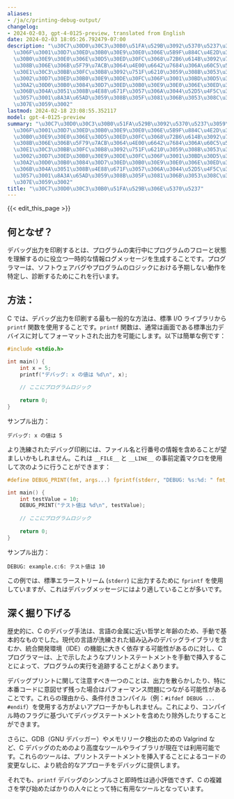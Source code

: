 ```yaml
---
aliases:
- /ja/c/printing-debug-output/
changelog:
- 2024-02-03, gpt-4-0125-preview, translated from English
date: 2024-02-03 18:05:26.792479-07:00
description: "\u30C7\u30D0\u30C3\u30B0\u51FA\u529B\u3092\u5370\u5237\u3059\u308B\u3068\
  \u306F\u3001\u30D7\u30ED\u30B0\u30E9\u30E0\u306E\u5B9F\u884C\u4E2D\u306B\u30D7\u30ED\
  \u30B0\u30E9\u30E0\u306E\u30D5\u30ED\u30FC\u3068\u72B6\u614B\u3092\u7406\u89E3\u3059\
  \u308B\u306E\u306B\u5F79\u7ACB\u3064\u4E00\u6642\u7684\u306A\u60C5\u5831\u30ED\u30B0\
  \u30E1\u30C3\u30BB\u30FC\u30B8\u3092\u751F\u6210\u3059\u308B\u3053\u3068\u3067\u3059\
  \u3002\u30D7\u30ED\u30B0\u30E9\u30DE\u30FC\u306F\u3001\u30BD\u30D5\u30C8\u30A6\u30A7\
  \u30A2\u30D0\u30B0\u3084\u30D7\u30ED\u30B0\u30E9\u30E0\u306E\u30ED\u30B8\u30C3\u30AF\
  \u306B\u304A\u3051\u308B\u4E88\u671F\u3057\u306A\u3044\u52D5\u4F5C\u3092\u7279\u5B9A\
  \u3057\u3001\u8A3A\u65AD\u3059\u308B\u305F\u3081\u306B\u3053\u308C\u3092\u884C\u3044\
  \u307E\u3059\u3002"
lastmod: 2024-02-18 23:08:55.352117
model: gpt-4-0125-preview
summary: "\u30C7\u30D0\u30C3\u30B0\u51FA\u529B\u3092\u5370\u5237\u3059\u308B\u3068\
  \u306F\u3001\u30D7\u30ED\u30B0\u30E9\u30E0\u306E\u5B9F\u884C\u4E2D\u306B\u30D7\u30ED\
  \u30B0\u30E9\u30E0\u306E\u30D5\u30ED\u30FC\u3068\u72B6\u614B\u3092\u7406\u89E3\u3059\
  \u308B\u306E\u306B\u5F79\u7ACB\u3064\u4E00\u6642\u7684\u306A\u60C5\u5831\u30ED\u30B0\
  \u30E1\u30C3\u30BB\u30FC\u30B8\u3092\u751F\u6210\u3059\u308B\u3053\u3068\u3067\u3059\
  \u3002\u30D7\u30ED\u30B0\u30E9\u30DE\u30FC\u306F\u3001\u30BD\u30D5\u30C8\u30A6\u30A7\
  \u30A2\u30D0\u30B0\u3084\u30D7\u30ED\u30B0\u30E9\u30E0\u306E\u30ED\u30B8\u30C3\u30AF\
  \u306B\u304A\u3051\u308B\u4E88\u671F\u3057\u306A\u3044\u52D5\u4F5C\u3092\u7279\u5B9A\
  \u3057\u3001\u8A3A\u65AD\u3059\u308B\u305F\u3081\u306B\u3053\u308C\u3092\u884C\u3044\
  \u307E\u3059\u3002"
title: "\u30C7\u30D0\u30C3\u30B0\u51FA\u529B\u306E\u5370\u5237"
---
```


{{< edit_this_page >}}

## 何となぜ？

デバッグ出力を印刷するとは、プログラムの実行中にプログラムのフローと状態を理解するのに役立つ一時的な情報ログメッセージを生成することです。プログラマーは、ソフトウェアバグやプログラムのロジックにおける予期しない動作を特定し、診断するためにこれを行います。

## 方法：

C では、デバッグ出力を印刷する最も一般的な方法は、標準 I/O ライブラリから `printf` 関数を使用することです。`printf` 関数は、通常は画面である標準出力デバイスに対してフォーマットされた出力を可能にします。以下は簡単な例です：

```c
#include <stdio.h>

int main() {
    int x = 5;
    printf("デバッグ: x の値は %d\n", x);
    
    // ここにプログラムロジック
    
    return 0;
}
```

サンプル出力：

```
デバッグ: x の値は 5
```

より洗練されたデバッグ印刷には、ファイル名と行番号の情報を含めることが望ましいかもしれません。これは `__FILE__` と `__LINE__` の事前定義マクロを使用して次のように行うことができます：

```c
#define DEBUG_PRINT(fmt, args...) fprintf(stderr, "DEBUG: %s:%d: " fmt, __FILE__, __LINE__, ##args)

int main() {
    int testValue = 10;
    DEBUG_PRINT("テスト値は %d\n", testValue);
    
    // ここにプログラムロジック
    
    return 0;
}
```

サンプル出力：

```
DEBUG: example.c:6: テスト値は 10
```

この例では、標準エラーストリーム (`stderr`) に出力するために `fprintf` を使用していますが、これはデバッグメッセージにはより適していることが多いです。

## 深く掘り下げる

歴史的に、C のデバッグ手法は、言語の金属に近い哲学と年齢のため、手動で基本的なものでした。現代の言語が洗練された組み込みのデバッグライブラリを含むか、統合開発環境（IDE）の機能に大きく依存する可能性があるのに対し、C プログラマーは、上で示したようなプリントステートメントを手動で挿入することによって、プログラムの実行を追跡することがよくあります。

デバッグプリントに関して注意すべき一つのことは、出力を散らかしたり、特に本番コードに意図せず残った場合はパフォーマンス問題につながる可能性があることです。これらの理由から、条件付きコンパイル（例：`#ifdef DEBUG ... #endif`）を使用する方がよいアプローチかもしれません。これにより、コンパイル時のフラグに基づいてデバッグステートメントを含めたり除外したりすることができます。

さらに、GDB（GNU デバッガー）やメモリリーク検出のための Valgrind など、C デバッグのためのより高度なツールやライブラリが現在では利用可能です。これらのツールは、プリントステートメントを挿入することによるコードの変更なしに、より統合的なアプローチをデバッグに提供します。

それでも、`printf` デバッグのシンプルさと即時性は過小評価できず、C の複雑さを学び始めたばかりの人々にとって特に有用なツールとなっています。
